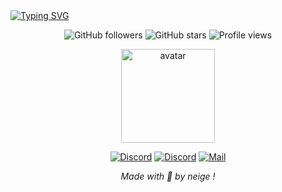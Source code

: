 <a href="https://git.io/typing-svg">
<img src="https://readme-typing-svg.demolab.com?font=Montserrat&pause=1000&color=FF0000&width=435&lines=%F0%9F%8C%9F+Neige+X+Aishi+%F0%9F%8C%9F;%F0%9F%8D%A1discord.gg%2Fsuzume%F0%9F%8D%A1;%F0%9F%8C%9F+Neige+X+Aishi+%F0%9F%8C%9F;%F0%9F%8D%A1discord.gg%2Fsuzume%F0%9F%8D%A1;%F0%9F%8C%9F+Neige+X+Aishi+%F0%9F%8C%9F;%F0%9F%8D%A1discord.gg%2Fsuzume%F0%9F%8D%A1;t%C3%A9+encor+la%3F+%F0%9F%98%81;al%C3%A9+quite+la+pag+mtn+%F0%9F%98%83;stp%C3%A9+kit+la+paze+%F0%9F%98%84;tu+f%C3%A9+peur+%F0%9F%98%93" alt="Typing SVG" /></a>

<div align="center">
  
  ![GitHub followers](https://img.shields.io/github/followers/1leeway?style=for-the-badge&logo=github&color=ff6b35)
  ![GitHub stars](https://img.shields.io/github/stars/1leeway?style=for-the-badge&logo=github&color=ff6b35)
  ![Profile views](https://komarev.com/ghpvc/?username=1leeway&style=for-the-badge&color=ff6b35)
  
</div>

<div align="center">
  <img src="https://i.goopics.net/723tyx.png" alt="avatar" width="150"

<br>
<div align="center">
  
  [![Discord](https://img.shields.io/badge/-Discord-5865F2?style=for-the-badge&logo=discord&logoColor=white)](https://discord.gg/users/267757747653705728)
  [![Discord](https://img.shields.io/badge/-Discord-5865F2?style=for-the-badge&logo=discord&logoColor=white)](https://discord.gg/suzume)
  [![Mail](https://img.shields.io/badge/-Email-D14836?style=for-the-badge&logo=gmail&logoColor=white)](mailto:neigee@internet.ru)
  
</div>
<div align="center">
  
*Made with 💖 by neige !*

</div>
